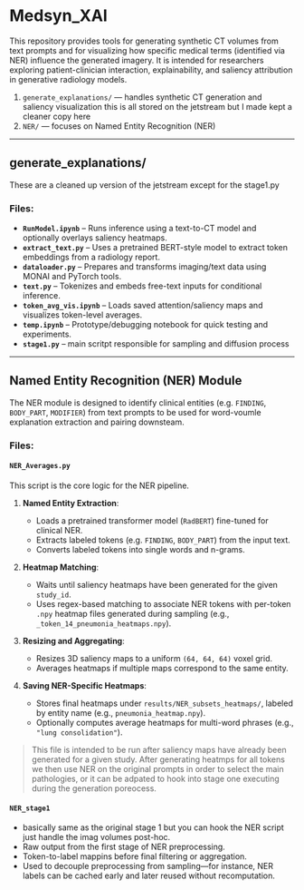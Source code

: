 # Medsyn_XAI

This repository provides tools for generating synthetic CT volumes from text prompts and for visualizing how specific medical terms (identified via NER) influence the generated imagery. It is intended for researchers exploring patient-clinician interaction, explainability, and saliency attribution in generative radiology models.

1. `generate_explanations/` — handles synthetic CT generation and saliency visualization this is all stored on the jetstream but I made kept a cleaner copy here
2. `NER/` — focuses on Named Entity Recognition (NER)

---

## generate_explanations/

These are a cleaned up version of the jetstream except for the stage1.py

### Files:
- **`RunModel.ipynb`** – Runs inference using a text-to-CT model and optionally overlays saliency heatmaps.
- **`extract_text.py`** – Uses a pretrained BERT-style model to extract token embeddings from a radiology report.
- **`dataloader.py`** – Prepares and transforms imaging/text data using MONAI and PyTorch tools.
- **`text.py`** – Tokenizes and embeds free-text inputs for conditional inference.
- **`token_avg_vis.ipynb`** – Loads saved attention/saliency maps and visualizes token-level averages.
- **`temp.ipynb`** – Prototype/debugging notebook for quick testing and experiments.
- **`stage1.py`** – main scritpt responsible for sampling and diffusion process

---

## Named Entity Recognition (NER) Module

The NER module is designed to identify clinical entities (e.g. `FINDING`, `BODY_PART`, `MODIFIER`) from text prompts to be used for word-voumle explanation extraction and pairing downsteam. 

### Files:

#### `NER_Averages.py`

This script is the core logic for the NER pipeline.

1. **Named Entity Extraction**:
   - Loads a pretrained transformer model (`RadBERT`) fine-tuned for clinical NER.
   - Extracts labeled tokens (e.g. `FINDING`, `BODY_PART`) from the input text.
   - Converts labeled tokens into single words and n-grams.

2. **Heatmap Matching**:
   - Waits until saliency heatmaps have been generated for the given `study_id`.
   - Uses regex-based matching to associate NER tokens with per-token `.npy` heatmap files generated during sampling (e.g., `_token_14_pneumonia_heatmaps.npy`).

3. **Resizing and Aggregating**:
   - Resizes 3D saliency maps to a uniform `(64, 64, 64)` voxel grid.
   - Averages heatmaps if multiple maps correspond to the same entity.

4. **Saving NER-Specific Heatmaps**:
   - Stores final heatmaps under `results/NER_subsets_heatmaps/`, labeled by entity name (e.g., `pneumonia_heatmap.npy`).
   - Optionally computes average heatmaps for multi-word phrases (e.g., `"lung consolidation"`).

> This file is intended to be run after saliency maps have already been generated for a given study. After generating heatmps for all tokens we then use NER on the original prompts in order to select the main pathologies, or it can be adpated to hook into stage one executing during the generation poreocess.

#### `NER_stage1`
- basically same as the original stage 1 but you can  hook the NER script just handle the imag volumes post-hoc.
- Raw output from the first stage of NER preprocessing.
- Token-to-label mappins before final filtering or aggregation.
- Used to decouple preprocessing from sampling—for instance, NER labels can be cached early and later reused without recomputation.


